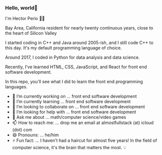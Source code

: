 ### Hello, world👋

I'm Hector Perio 👨‍💻

Bay Area, California resident for nearly twenty continuous years, close to the heart of Silicon Valley

I started coding in C++ and Java around 2005-ish, and I still code C++ to this day. It's my default programming language of choice.

Around 2017, I coded in Python for data analysis and data science.

Recently, I've learned HTML, CSS, JavaScript, and React for front end software development.

In this repo, you'll see what I did to learn the front end programming languages.

- 🔭 I’m currently working on ... front end software development
- 🌱 I’m currently learning ... front end software development
- 👯 I’m looking to collaborate on ... front end software development
- 🤔 I’m looking for help with ... front end software development
- 💬 Ask me about ... math/computer science/video games
- 📫 How to reach me: ... drop me an email at almostfullstack (at) icloud (dot) com
- 😄 Pronouns: ... he/him
- ⚡ Fun fact: ... I haven't had a haircut for almost five years! In the field of computer science, it's the brain that matters the most. 💡 
<!--
**calcomsci/calcomsci** is a ✨ _special_ ✨ repository because its `README.md` (this file) appears on your GitHub profile.

Here are some ideas to get you started:

- 🔭 I’m currently working on ...
- 🌱 I’m currently learning ...
- 👯 I’m looking to collaborate on ...
- 🤔 I’m looking for help with ...
- 💬 Ask me about ...
- 📫 How to reach me: ...
- 😄 Pronouns: ...
- ⚡ Fun fact: ...
-->
